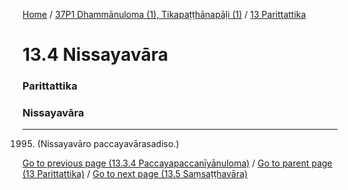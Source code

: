 
[Home](/) / [37P1 Dhammānuloma (1), Tikapaṭṭhānapāḷi (1)](../../37P1.md) / [13 Parittattika](../13.md)

# 13.4 Nissayavāra

### Parittattika

### Nissayavāra

---

1995. (Nissayavāro paccayavārasadiso.)



[Go to previous page (13.3.4 Paccayapaccanīyānuloma)](13.3/13.3.4.md) / [Go to parent page (13 Parittattika)](../13.md) / [Go to next page (13.5 Saṃsaṭṭhavāra)](13.5.md)


